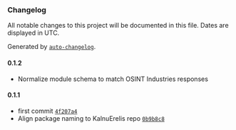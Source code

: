 ### Changelog

All notable changes to this project will be documented in this file. Dates are displayed in UTC.

Generated by [`auto-changelog`](https://github.com/CookPete/auto-changelog).

#### 0.1.2

- Normalize module schema to match OSINT Industries responses

#### 0.1.1

- first commit [`4f207a4`](https://github.com/KalnuErelis/n8n-osint-industries/commit/4f207a4a3f38f10c6889c40406a5ef5d360cd6d5)
- Align package naming to KalnuErelis repo [`0b9b8c8`](https://github.com/KalnuErelis/n8n-osint-industries/commit/0b9b8c8c27194edc6a0e967f28d91fda95b6ce78)
